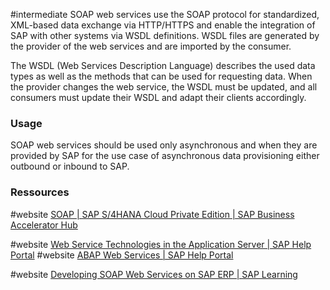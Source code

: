 #intermediate 
SOAP web services use the SOAP protocol for standardized, XML-based data exchange via HTTP/HTTPS and enable the integration of SAP with other systems via WSDL definitions. WSDL files are generated by the provider of the web services and are imported by the consumer. 

The WSDL (Web Services Description Language) describes the used data types as well as the methods that can be used for requesting data. When the provider changes the web service, the WSDL must be updated, and all consumers must update their WSDL and adapt their clients accordingly.
### Usage

SOAP web services should be used only asynchronous and when they are provided by SAP for the use case of asynchronous data provisioning either outbound or inbound to SAP.

### Ressources
#website [SOAP | SAP S/4HANA Cloud Private Edition | SAP Business Accelerator Hub](https://api.sap.com/products/SAPS4HANACloudPrivateEdition/apis/SOAP)

#website [Web Service Technologies in the Application Server | SAP Help Portal](https://help.sap.com/docs/SAP_S4HANA_ON-PREMISE/753088fc00704d0a80e7fbd6803c8adb/488598c8210f0e27e10000000a421937.html?locale=en-US)
#website [ABAP Web Services | SAP Help Portal](https://help.sap.com/docs/SAP_S4HANA_ON-PREMISE/684cffda9cbc4187ad7dad790b03b983/4852347a08e672d0e10000000a42189c.html?locale=en-US)

#website [Developing SOAP Web Services on SAP ERP | SAP Learning](https://learning.sap.com/learning-journeys/developing-soap-web-services-on-sap-erp)